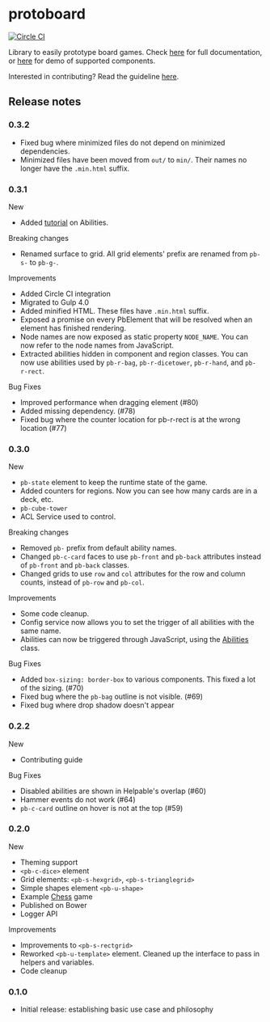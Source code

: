 # protoboard

[![Circle CI](https://img.shields.io/circleci/project/garysoed/protoboard/master.svg?style=flat-square)](https://img.shields.io/circleci/project/garysoed/protoboard/master.svg?style=flat-square)

Library to easily prototype board games. Check [here](https://garysoed.github.com/protoboard) for
full documentation, or [here](https://garysoed.github.com/protoboard-demo/index.html) for demo of
supported components.

Interested in contributing? Read the guideline [here](./CONTRIBUTING.md).

## Release notes
### 0.3.2
- Fixed bug where minimized files do not depend on minimized dependencies.
- Minimized files have been moved from `out/` to `min/`. Their names no longer have the `.min.html`
suffix.

### 0.3.1
New
- Added [tutorial](http://garysoed.github.io/protoboard/classes/6%20Abilities.html) on Abilities.

Breaking changes
- Renamed surface to grid. All grid elements' prefix are renamed from `pb-s-` to `pb-g-`.

Improvements
- Added Circle CI integration
- Migrated to Gulp 4.0
- Added minified HTML. These files have `.min.html` suffix.
- Exposed a promise on every PbElement that will be resolved when an element has finished rendering.
- Node names are now exposed as static property `NODE_NAME`. You can now refer to the node names
from JavaScript.
- Extracted abilities hidden in component and region classes. You can now use abilities used by
`pb-r-bag`, `pb-r-dicetower`, `pb-r-hand`, and `pb-r-rect`.

Bug Fixes
- Improved performance when dragging element (#80)
- Added missing dependency. (#78)
- Fixed bug where the counter location for pb-r-rect is at the wrong location (#77)

### 0.3.0
New
- `pb-state` element to keep the runtime state of the game.
- Added counters for regions. Now you can see how many cards are in a deck, etc.
- `pb-cube-tower`
- ACL Service used to control.

Breaking changes
- Removed `pb-` prefix from default ability names.
- Changed `pb-c-card` faces to use `pb-front` and `pb-back` attributes instead of `pb-front` and
`pb-back` classes.
- Changed grids to use `row` and `col` attributes for the row and column counts, instead of `pb-row`
 and `pb-col`.

Improvements
- Some code cleanup.
- Config service now allows you to set the trigger of all abilities with the same name.
- Abilities can now be triggered through JavaScript, using the
[Abilities](http://garysoed.github.io/protoboard/classes/ability.Abilities.html) class.

Bug Fixes
- Added `box-sizing: border-box` to various components. This fixed a lot of the sizing. (#70)
- Fixed bug where the `pb-bag` outline is not visible. (#69)
- Fixed bug where drop shadow doesn't appear

### 0.2.2
New
- Contributing guide

Bug Fixes
- Disabled abilities are shown in Helpable's overlap (#60)
- Hammer events do not work (#64)
- `pb-c-card` outline on hover is not at the top (#59)

### 0.2.0
New
- Theming support
- `<pb-c-dice>` element
- Grid elements: `<pb-s-hexgrid>`, `<pb-s-trianglegrid>`
- Simple shapes element `<pb-u-shape>`
- Example [Chess](https://github.com/garysoed/protoboard-chess) game
- Published on Bower
- Logger API

Improvements
- Improvements to `<pb-s-rectgrid>`
- Reworked `<pb-u-template>` element. Cleaned up the interface to pass in helpers and variables.
- Code cleanup

### 0.1.0
- Initial release: establishing basic use case and philosophy
